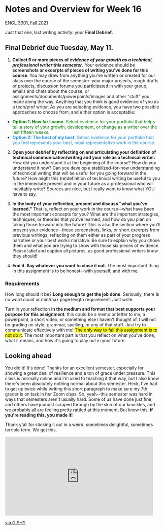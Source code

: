 # Notes and Overview for Week 16
[ENGL 3301, Fall 2021](../calendar.html)

Just that one, last writing activity: your **Final Debrief**.

## Final Debrief due Tuesday, May 11.

1. **Collect 6 or more pieces of *evidence of your growth as a technical, professional writer this semester*.** Your evidence should be **screenshots or excerpts of pieces of writing you've done for this course**. You may draw from anything you've written or created for our class over the course of the semester: your major projects, rough drafts of projects, discussion forums you participated in with your group, emails and chats about the course, or assignments/documents/powerpoints/images and other "stuff" you made along the way. Anything that you think is good evidence of you as a tech/prof writer. As you are selecting evidence, you have two possible approaches to choose from, and either option is acceptable:
  - <span style="color: green; ">**Option 1: How far I came.** Select evidence for your portfolio that helps tell a story of your growth, development, or change as a writer over the last fifteen weeks.</span>
  - <span style="color: dodgerblue; ">**Option 2: The best of my best.** Select evidence for your portfolio that you feel represents your best, most representative work in the course.</span>

2. **Open your debrief by reflecting on and articulating your definition of technical communication/writing and your role as a technical writer.** How did you understand it at the beginning of the course? How do you understand it now? Can you develop a stabilized-for-now understanding of technical writing that will be useful for you going forward in the future? How might this (re)definition of technical writing be useful to you in the immediate present and in your future as a professional who will inevitably write? Sources are nice, but I really want to know what YOU have to say.

3. **In the body of your reflection, present and discuss "what you've learned."** That is, reflect on your work in the course--what have been the most important concepts for you? What are the important strategies, techniques, or theories that you've learned, and how do you plan on taking those forward into the future? This is also the section where you'll present your evidence--those screenshots, links, or short excerpts from previous writings, reflecting on them either as part of your progress narrative or your best works narrative. Be sure to explain why you chose them and what you are trying to show with those six pieces of evidence. Please label and caption all pictures, as good professional writers know they should!

4. **End it. Say whatever you want to close it out.** The most important thing in this assignment is to be honest--with yourself, and with me.

### Requirements

How long should it be? **Long enough to get the job done**. Seriously, there is no word count or min/max page length requirement. Just write.

Turn in your reflection **in the medium and format that best supports your purpose for this assignment**: this could be a memo or letter to me, a powerpoint, a short video, or something else I haven't thought of. I will not be grading on style, grammar, spelling, or any of that stuff. Just try to communicate effectively with me! <mark>The only way to fail this assignment is to not do it</mark>. The most important part is that you reflect on what you've done, what it means, and how it's going to play out in your future.

## Looking ahead

You did it! It's done! Thanks for an excellent semester, especially for showing a great deal of resilience and a ton of grace under pressure. This class is normally online and I'm used to teaching it that way, but I also know there's been absolutely nothing normal about this semester. Heck, I've had to get up twice while writing this short paragraph to make sure my 7th grader is on task in her Zoom class. So, yeah--this semester was hard in ways that semesters aren't usually hard. Some of us have done just fine, and others have juuuust scraped through by the skin of our knuckles, and we probably all are feeling pretty rattled at this moment. But know this: **if you're reading this, you made it!**

Thank y'all for sticking it out in a weird, sometimes delightful, sometimes terrible term. We got this.

<iframe src="https://giphy.com/embed/REUVbs7EHiJig" width="480" height="256" frameBorder="0" class="giphy-embed" allowFullScreen></iframe><p><a href="https://giphy.com/gifs/nap-stress-anxiety-REUVbs7EHiJig">via GIPHY</a></p>
